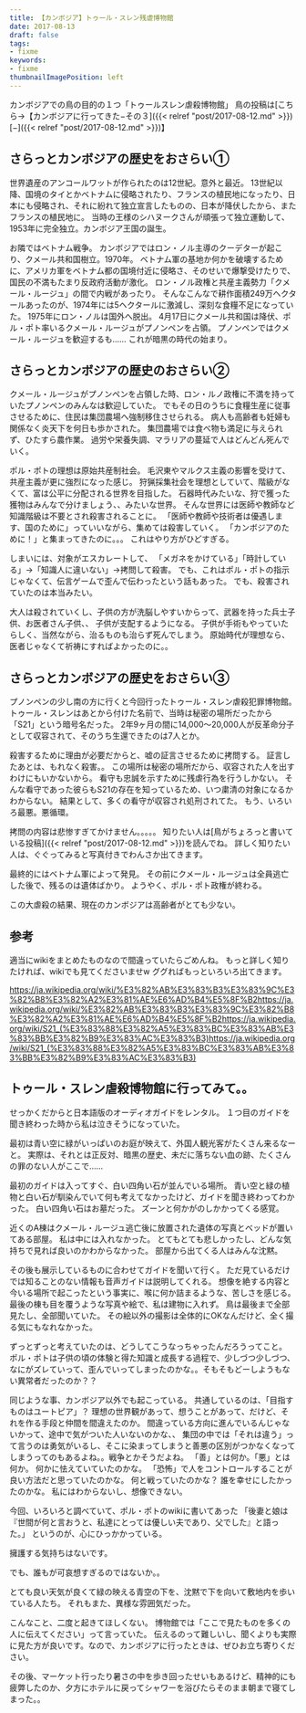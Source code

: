 ```yaml
---
title: 【カンボジア】トゥール・スレン残虐博物館
date: 2017-08-13
draft: false
tags:
- fixme
keywords:
- fixme
thumbnailImagePosition: left
---
```

カンボジアでの鳥の目的の１つ「トゥールスレン虐殺博物館」
鳥の投稿は[こちら→【カンボジアに行ってきた−その３]({{< relref "post/2017-08-12.md" >}})[−]({{< relref "post/2017-08-12.md" >}})】


## さらっとカンボジアの歴史をおさらい①
世界遺産のアンコールワットが作られたのは12世紀。意外と最近。
13世紀以降、国境のタイとかベトナムに侵略されたり、フランスの植民地になったり、日本にも侵略され、それに紛れて独立宣言したものの、日本が降伏したから、またフランスの植民地に。
当時の王様のシハヌークさんが頑張って独立運動して、1953年に完全独立。カンボジア王国の誕生。

お隣ではベトナム戦争。
カンボジアではロン・ノル主導のクーデターが起こり、クメール共和国樹立。1970年。
ベトナム軍の基地か何かを破壊するために、アメリカ軍をベトナム都の国境付近に侵略さ、そのせいで爆撃受けたりで、国民の不満もたまり反政府活動が激化。
ロン・ノル政権と共産主義勢力「クメール・ルージュ」の間で内戦があったり。
そんなこんなで耕作面積249万ヘクタールあったのが、1974年には5ヘクタールに激減し、深刻な食糧不足になっていた。
1975年にロン・ノルは国外へ脱出。
4月17日にクメール共和国は降伏、ポル・ポト率いるクメール・ルージュがプノンペンを占領。
プノンペンではクメール・ルージュを歓迎するも……
これが暗黒の時代の始まり。


## さらっとカンボジアの歴史のおさらい②
クメール・ルージュがプノンペンを占領した時、ロン・ルノ政権に不満を持っていたプノンペンのみんなは歓迎していた。
でもその日のうちに食糧生産に従事させるために、住民は集団農場へ強制移住させられる。
病人も高齢者も妊婦も関係なく炎天下を何日も歩かされた。
集団農場では食べ物も満足に与えられず、ひたすら農作業。
過労や栄養失調、マラリアの蔓延で人はどんどん死んでいく。

ポル・ポトの理想は原始共産制社会。
毛沢東やマルクス主義の影響を受けて、共産主義が更に強烈になった感じ。
狩猟採集社会を理想としていて、階級がなくて、富は公平に分配される世界を目指した。
石器時代みたいな、狩で獲った獲物はみんなで分けましょう、、みたいな世界。
そんな世界には医師や教師など知識階級は不要とされ殺害されることに。
「医師や教師や技術者は優遇します、国のために」っていいながら、集めては殺害していく。
「カンボジアのために！」と集まってきたのに。。。
これはやり方がひどすぎる。

しまいには、対象がエスカレートして、
「メガネをかけている」「時計している」→「知識人に違いない」→拷問して殺害。
でも、これはポル・ポトの指示じゃなくて、伝言ゲームで歪んで伝わったという話もあった。
でも、殺害されていたのは本当みたい。

大人は殺されていくし、子供の方が洗脳しやすいからって、武器を持った兵士子供、お医者さん子供、、
子供が支配するようになる。
子供が手術もやっていたらしく、当然ながら、治るものも治らず死んでしまう。
原始時代が理想なら、医者じゃなくて祈祷にすればよかったのに。。
​
## さらっとカンボジアの歴史をおさらい③
プノンペンの少し南の方に行くと今回行ったトゥール・スレン虐殺犯罪博物館。
トゥール・スレンはあとから付けた名前で、当時は秘密の場所だったから「S21」という暗号名だった。
2年9ヶ月の間に14,000～20,000人が反革命分子として収容されて、そのうち生還できたのは7人とか。

殺害するために理由が必要だからと、嘘の証言させるために拷問する。
証言したあとは、もれなく殺害。。
この場所は秘密の場所だから、収容された人を出すわけにもいかないから。
看守も忠誠を示すために残虐行為を行うしかない。
そんな看守であった彼らもS21の存在を知っているため、いつ粛清の対象になるかわからない。
結果として、多くの看守が収容され処刑されてた。
もう、いろいろ最悪。悪循環。

拷問の内容は悲惨すぎてかけません。。。。。
知りたい人は[鳥がちょろっと書いている投稿]({{< relref "post/2017-08-12.md" >}})を読んでね。
詳しく知りたい人は、ぐぐってみると写真付きでわんさか出てきます。

最終的にはベトナム軍によって発見。
その前にクメール・ルージュは全員逃亡した後で、残るのは遺体ばかり。
ようやく、ポル・ポト政権が終わる。

この大虐殺の結果、現在のカンボジアは高齢者がとても少ない。

## 参考
適当にwikiをまとめたものなので間違っていたらごめんね。
もっと詳しく知りたければ、wikiでも見てくださいませw
ググればもっといろいろ出てきます。

https://ja.wikipedia.org/wiki/%E3%82%AB%E3%83%B3%E3%83%9C%E3%82%B8%E3%82%A2%E3%81%AE%E6%AD%B4%E5%8F%B2https://ja.wikipedia.org/wiki/%E3%82%AB%E3%83%B3%E3%83%9C%E3%82%B8%E3%82%A2%E3%81%AE%E6%AD%B4%E5%8F%B2https://ja.wikipedia.org/wiki/S21_(%E3%83%88%E3%82%A5%E3%83%BC%E3%83%AB%E3%83%BB%E3%82%B9%E3%83%AC%E3%83%B3)https://ja.wikipedia.org/wiki/S21_(%E3%83%88%E3%82%A5%E3%83%BC%E3%83%AB%E3%83%BB%E3%82%B9%E3%83%AC%E3%83%B3)
## トゥール・スレン虐殺博物館に行ってみて。。
せっかくだからと日本語版のオーディオガイドをレンタル。
１つ目のガイドを聞き終わった時から私は泣きそうになっていた。

最初は青い空に緑がいっぱいのお庭が映えて、外国人観光客がたくさん来るなーと。
実際は、それとは正反対、暗黒の歴史、未だに落ちない血の跡、たくさんの罪のない人がここで……

最初のガイドは入ってすぐ、白い四角い石が並んでいる場所。
青い空と緑の植物と白い石が馴染んでいて何も考えてなかったけど、ガイドを聞き終わってわかった。
白い四角い石はお墓だった。
ズーンと何かがのしかかってくる感覚。

近くのA棟はクメール・ルージュ逃亡後に放置された遺体の写真とベッドが置いてある部屋。
私は中には入れなかった。
とてもとても悲しかったし、どんな気持ちで見れば良いのかわからなかった。
部屋から出てくる人はみんな沈黙。

その後も展示しているものに合わせてガイドを聞いて行く。
ただ見ているだけでは知ることのない情報も音声ガイドは説明してくれる。
想像を絶する内容と今いる場所で起こったという事実に、喉に何か詰まるような、苦しさを感じる。
最後の棟も目を覆うような写真や絵で、私は建物に入れず。
鳥は最後まで全部見たし、全部聞いていた。
その絵以外の撮影は全体的にOKなんだけど、全く撮る気にもなれなかった。

ずっとずっと考えていたのは、どうしてこうなっちゃったんだろうってこと。
ポル・ポトは子供の頃の体験と得た知識と成長する過程で、少しづつ少しづつ、なにがズレていって、歪んでいってしまったのかな。。そもそもどーしようもない異常者だったのか？？

同じような事、カンボジア以外でも起こっている。
共通しているのは、「目指すものはユートピア」？
理想の世界観があって、想うことがあって、だけど、それを作る手段と仲間を間違えたのか。
間違っている方向に進んでいるんじゃないかって、途中で気がついた人いないのかな、、
集団の中では「それは違う」って言うのは勇気がいるし、そこに染まってしまうと善悪の区別がつかなくなってしまうってのもあるよね。。戦争とかそうだよね。
「善」とは何か。「悪」とは何か。
何かに怯えていていたのかな。
「恐怖」で人をコントロールすることが良い方法だと思っていたのかな。
何と戦っていたのかな？
誰を幸せにしたかったのかな。
私にはわからないし、想像できない。

今回、いろいろと調べていて、ポル・ポトのwikiに書いてあった
「後妻と娘は『世間が何と言おうと、私達にとっては優しい夫であり、父でした』と語った。」
というのが、心にひっかかっている。


擁護する気持ちはないです。


でも、誰もが可哀想すぎるのではないか。。


とても良い天気が良くて緑の映える青空の下を、沈黙で下を向いて敷地内を歩いている人たち。
それもまた、異様な雰囲気だった。

こんなこと、二度と起きてほしくない。
博物館では「ここで見たものを多くの人に伝えてください」って言っていた。
伝えるのって難しいし、聞くよりも実際に見た方が良いです。
​なので、カンボジアに行ったときは、ぜひお立ち寄りください。

その後、マーケット行ったり暑さの中を歩き回ったせいもあるけど、精神的にも疲弊したのか、夕方にホテルに戻ってシャワーを浴びたらそのまま朝まで寝てしまった。。